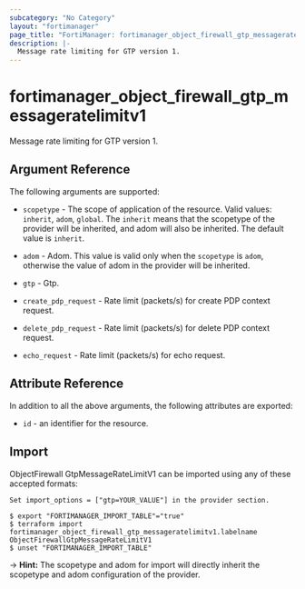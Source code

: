 ```yaml
---
subcategory: "No Category"
layout: "fortimanager"
page_title: "FortiManager: fortimanager_object_firewall_gtp_messageratelimitv1"
description: |-
  Message rate limiting for GTP version 1.
---
```


# fortimanager_object_firewall_gtp_messageratelimitv1
Message rate limiting for GTP version 1.

## Argument Reference


The following arguments are supported:

* `scopetype` - The scope of application of the resource. Valid values: `inherit`, `adom`, `global`. The `inherit` means that the scopetype of the provider will be inherited, and adom will also be inherited. The default value is `inherit`.
* `adom` - Adom. This value is valid only when the `scopetype` is `adom`, otherwise the value of adom in the provider will be inherited.
* `gtp` - Gtp.

* `create_pdp_request` - Rate limit (packets/s) for create PDP context request.
* `delete_pdp_request` - Rate limit (packets/s) for delete PDP context request.
* `echo_request` - Rate limit (packets/s) for echo request.


## Attribute Reference

In addition to all the above arguments, the following attributes are exported:
* `id` - an identifier for the resource.

## Import

ObjectFirewall GtpMessageRateLimitV1 can be imported using any of these accepted formats:
```
Set import_options = ["gtp=YOUR_VALUE"] in the provider section.

$ export "FORTIMANAGER_IMPORT_TABLE"="true"
$ terraform import fortimanager_object_firewall_gtp_messageratelimitv1.labelname ObjectFirewallGtpMessageRateLimitV1
$ unset "FORTIMANAGER_IMPORT_TABLE"
```
-> **Hint:** The scopetype and adom for import will directly inherit the scopetype and adom configuration of the provider.
